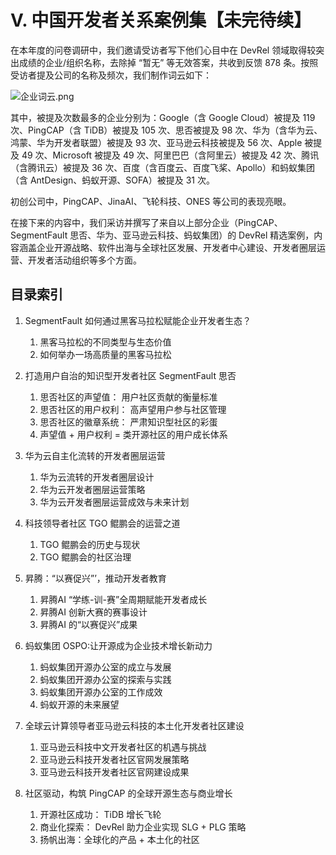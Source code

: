 # Ⅴ. 中国开发者关系案例集【未完待续】

在本年度的问卷调研中，我们邀请受访者写下他们心目中在 DevRel 领域取得较突出成绩的企业/组织名称，去除掉 “暂无” 等无效答案，共收到反馈 878 条。按照受访者提及公司的名称及频次，我们制作词云如下：

![企业词云.png](https://segmentfault.com/img/bVdaOEa)

其中，被提及次数最多的企业分别为：Google（含 Google Cloud）被提及 119 次、PingCAP（含 TiDB）被提及 105 次、思否被提及 98 次、华为（含华为云、鸿蒙、华为开发者联盟）被提及 93 次、亚马逊云科技被提及 56 次、Apple 被提及 49 次、Microsoft 被提及 49 次、阿里巴巴（含阿里云）被提及 42 次、腾讯（含腾讯云）被提及 36 次、百度（含百度云、百度飞桨、Apollo）和蚂蚁集团（含 AntDesign、蚂蚁开源、SOFA）被提及 31 次。

初创公司中，PingCAP、JinaAI、飞轮科技、ONES 等公司的表现亮眼。

在接下来的内容中，我们采访并撰写了来自以上部分企业（PingCAP、SegmentFault 思否、华为、亚马逊云科技、蚂蚁集团）的 DevRel 精选案例，内容涵盖企业开源战略、软件出海与全球社区发展、开发者中心建设、开发者圈层运营、开发者活动组织等多个方面。

## 目录索引

1. SegmentFault 如何通过黑客马拉松赋能企业开发者生态？
	1. 黑客马拉松的不同类型与生态价值
	1. 如何举办一场高质量的黑客马拉松

1. 打造用户自治的知识型开发者社区 SegmentFault 思否
	1. 思否社区的声望值： 用户社区贡献的衡量标准
	1. 思否社区的用户权利： 高声望用户参与社区管理
	1. 思否社区的徽章系统： 严肃知识型社区的彩蛋
	1. 声望值 + 用户权利 = 类开源社区的用户成长体系

2. 华为云自主化流转的开发者圈层运营
	1. 华为云流转的开发者圈层设计
	1. 华为云开发者圈层运营策略
	1. 华为云开发者圈层运营成效与未来计划

2. 科技领导者社区 TGO 鲲鹏会的运营之道
	1. TGO 鲲鹏会的历史与现状
	1. TGO 鲲鹏会的社区治理

2. 昇腾：“以赛促兴”’，推动开发者教育
	1. 昇腾AI “学练-训-赛”全周期赋能开发者成长
	1. 昇腾AI 创新大赛的赛事设计
	1. 昇腾AI 的“以赛促兴”成果

2. 蚂蚁集团 OSPO:让开源成为企业技术增长新动力
	1. 蚂蚁集团开源办公室的成立与发展
	1. 蚂蚁集团开源办公室的探索与实践
	1. 蚂蚁集团开源办公室的工作成效
	1. 蚂蚁开源的未来展望

2. 全球云计算领导者亚马逊云科技的本土化开发者社区建设
	1. 亚马逊云科技中文开发者社区的机遇与挑战
	1. 亚马逊云科技开发者社区官网发展策略
	1. 亚马逊云科技开发者社区官网建设成果

2. 社区驱动，构筑 PingCAP 的全球开源生态与商业增长
	1. 开源社区成功： TiDB 增长飞轮
	1. 商业化探索： DevRel 助力企业实现 SLG + PLG 策略
    1. 扬帆出海：全球化的产品 + 本土化的社区
